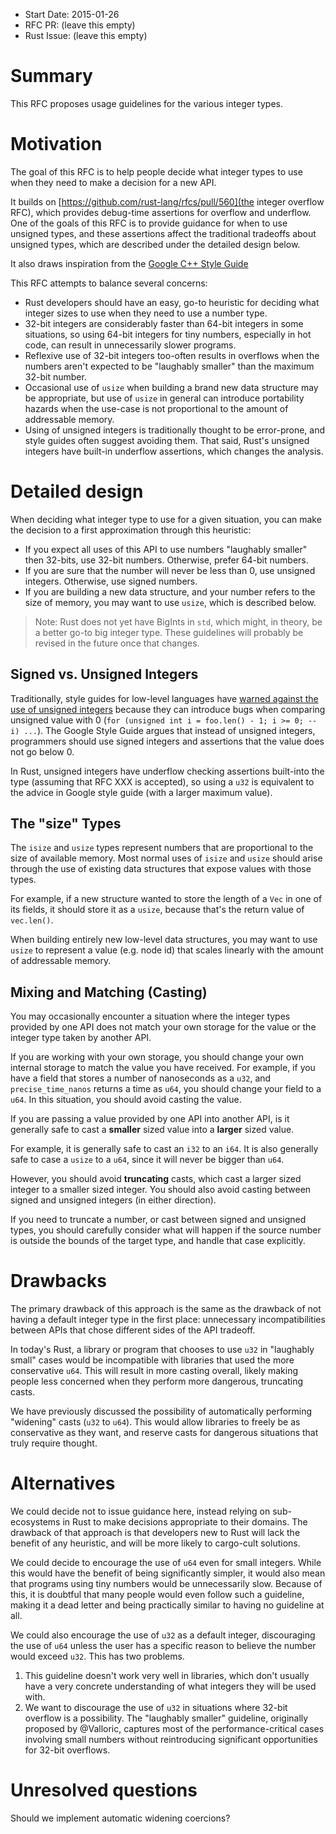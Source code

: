 - Start Date: 2015-01-26
- RFC PR: (leave this empty)
- Rust Issue: (leave this empty)

# Summary

This RFC proposes usage guidelines for the various integer types.

# Motivation

The goal of this RFC is to help people decide what integer types to use when they need
to make a decision for a new API.

It builds on [https://github.com/rust-lang/rfcs/pull/560](the integer overflow RFC),
which provides debug-time assertions for overflow and underflow. One of the goals
of this RFC is to provide guidance for when to use unsigned types, and these
assertions affect the traditional tradeoffs about unsigned types, which are described
under the detailed design below.

It also draws inspiration from the [Google C++ Style Guide](http://google-styleguide.googlecode.com/svn/trunk/cppguide.html#Integer_Types)

This RFC attempts to balance several concerns:

* Rust developers should have an easy, go-to heuristic for deciding what
  integer sizes to use when they need to use a number type.
* 32-bit integers are considerably faster than 64-bit integers in some
  situations, so using 64-bit integers for tiny numbers, especially in
  hot code, can result in unnecessarily slower programs.
* Reflexive use of 32-bit integers too-often results in overflows when the
  numbers aren't expected to be "laughably smaller" than the maximum
  32-bit number.
* Occasional use of `usize` when building a brand new data structure may
  be appropriate, but use of `usize` in general can introduce portability
  hazards when the use-case is not proportional to the amount of
  addressable memory.
* Using of unsigned integers is traditionally thought to be error-prone, and
  style guides often suggest avoiding them. That said, Rust's unsigned integers
  have built-in underflow assertions, which changes the analysis.

# Detailed design

When deciding what integer type to use for a given situation, you can make the decision
to a first approximation through this heuristic:

* If you expect all uses of this API to use numbers "laughably smaller" then 32-bits,
  use 32-bit numbers. Otherwise, prefer 64-bit numbers.
* If you are sure that the number will never be less than 0, use unsigned integers.
  Otherwise, use signed numbers.
* If you are building a new data structure, and your number refers to the size of memory,
  you may want to use `usize`, which is described below.

> Note: Rust does not yet have BigInts in `std`, which might, in theory, be a better
> go-to big integer type. These guidelines will probably be revised in the future
> once that changes.

## Signed vs. Unsigned Integers

Traditionally, style guides for low-level languages have [warned against the use
of unsigned integers](http://google-styleguide.googlecode.com/svn/trunk/cppguide.html#Integer_Types) because
they can introduce bugs when comparing unsigned value with 0
(`for (unsigned int i = foo.len() - 1; i >= 0; --i) ...`). The Google Style Guide
argues that instead of unsigned integers, programmers should use signed
integers and assertions that the value does not go below 0.

In Rust, unsigned integers have underflow checking assertions built-into
the type (assuming that RFC XXX is accepted), so using a `u32` is equivalent
to the advice in Google style guide (with a larger maximum value).

## The "size" Types

The `isize` and `usize` types represent numbers that are proportional to
the size of available memory. Most normal uses of `isize` and `usize`
should arise through the use of existing data structures that expose
values with those types.

For example, if a new structure wanted to store the length of a `Vec` in
one of its fields, it should store it as a `usize`, because that's the return
value of `vec.len()`.

When building entirely new low-level data structures, you may want to use
`usize` to represent a value (e.g. node id) that scales linearly with the amount
of addressable memory.

## Mixing and Matching (Casting)

You may occasionally encounter a situation where the integer types provided
by one API does not match your own storage for the value or the integer
type taken by another API.

If you are working with your own storage, you should change your own
internal storage to match the value you have received. For example, if
you have a field that stores a number of nanoseconds as a `u32`, and
`precise_time_nanos` returns a time as `u64`, you should change your
field to a `u64`. In this situation, you should avoid casting the value.

If you are passing a value provided by one API into another API, is it
generally safe to cast a **smaller** sized value into a **larger** sized
value.

For example, it is generally safe to cast an `i32` to an `i64`. It is also
generally safe to case a `usize` to a `u64`, since it will never be bigger
than `u64`.

However, you should avoid **truncating** casts, which cast a larger sized
integer to a smaller sized integer. You should also avoid casting between
signed and unsigned integers (in either direction).

If you need to truncate a number, or cast between signed and unsigned
types, you should carefully consider what will happen if the source number
is outside the bounds of the target type, and handle that case explicitly.

# Drawbacks

The primary drawback of this approach is the same as the drawback of
not having a default integer type in the first place: unnecessary
incompatibilities between APIs that chose different sides of the API
tradeoff.

In today's Rust, a library or program that chooses to use `u32`
in "laughably small" cases would be incompatible with libraries
that used the more conservative `u64`. This will result in more
casting overall, likely making people less concerned when they
perform more dangerous, truncating casts.

We have previously discussed the possibility of automatically
performing "widening" casts (`u32` to `u64`). This would allow
libraries to freely be as conservative as they want, and
reserve casts for dangerous situations that truly require
thought.

# Alternatives

We could decide not to issue guidance here, instead relying
on sub-ecosystems in Rust to make decisions appropriate to
their domains. The drawback of that approach is that developers
new to Rust will lack the benefit of any heuristic, and will
be more likely to cargo-cult solutions.

We could decide to encourage the use of `u64` even for small
integers. While this would have the benefit of being
significantly simpler, it would also mean that programs using
tiny numbers would be unnecessarily slow. Because of this,
it is doubtful that many people would even follow such a
guideline, making it a dead letter and being practically
similar to having no guideline at all.

We could also encourage the use of `u32` as a default integer,
discouraging the use of `u64` unless the user has a specific
reason to believe the number would exceed `u32`. This has
two problems.

1. This guideline doesn't work very well in libraries,
   which don't usually have a very concrete understanding
   of what integers they will be used with.
2. We want to discourage the use of `u32` in situations
   where 32-bit overflow is a possibility. The
   "laughably smaller" guideline, originally proposed by
   @Valloric, captures most of the performance-critical
   cases involving small numbers without reintroducing
   significant opportunities for 32-bit overflows.

# Unresolved questions

Should we implement automatic widening coercions?
